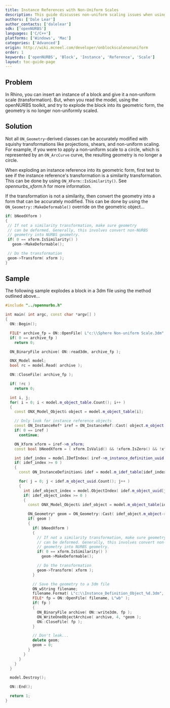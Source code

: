 ```yaml
---
title: Instance References with Non-Uniform Scales
description: This guide discusses non-uniform scaling issues when using the openNURBS toolkit
authors: ['Dale Lear']
author_contacts: ['dalelear']
sdk: ['openNURBS']
languages: ['C/C++']
platforms: ['Windows', 'Mac']
categories: ['Advanced']
origin: http://wiki.mcneel.com/developer/onblockscalenonuniform
order: 1
keywords: ['openNURBS', 'Block', 'Instance', 'Reference', 'Scale']
layout: toc-guide-page
---
```


 
## Problem

In Rhino, you can insert an instance of a block and give it a non-uniform scale (transformation).  But, when you read the model, using the openNURBS toolkit, and try to explode the block into its geometric form, the geometry is no longer non-uniformly scaled.

## Solution

Not all `ON_Geometry`-derived classes can be accurately modified with squishy transformations like projections, shears, and non-uniform scaling.  For example, if you were to apply a non-uniform scale to a circle, which is represented by an `ON_ArcCurve` curve, the resulting geometry is no longer a circle.

When exploding an instance reference into its geometric form, first test to see if the instance reference's transformation is a similarity transformation.  This can be done by using `ON_XForm::IsSimilarity()`.  See *opennurbs_xform.h* for more information.

If the transformation is not a similarity, then convert the geometry into a form that can be accurately modified.  This can be done by using the `ON_Geometry::MakeDeformable()` override on the geometric object...

```cpp
if( bNeedXform )
{
 // If not a similarity transformation, make sure geometry
 // can be deformed. Generally, this involves convert non-NURBS
 // geometry into NURBS geometry.
 if( 0 == xform.IsSimilarity() )
   geom->MakeDeformable();

 // Do the transformation
 geom->Transform( xform );
}
```

## Sample

The following sample explodes a block in a 3dm file using the method outlined above...

```cpp
#include "../opennurbs.h"

int main( int argc, const char *argv[] )
{
  ON::Begin();

  FILE* archive_fp = ON::OpenFile( L"c:\\Sphere Non-uniform Scale.3dm", L"rb" );
  if( 0 == archive_fp )
    return 0;

  ON_BinaryFile archive( ON::read3dm, archive_fp );

  ONX_Model model;
  bool rc = model.Read( archive );

  ON::CloseFile( archive_fp );

  if( !rc )
    return 0;

  int i, j;
  for( i = 0; i < model.m_object_table.Count(); i++ )
  {
    const ONX_Model_Object& object = model.m_object_table[i];

    // Only look for instance reference objects
    const ON_InstanceRef* iref = ON_InstanceRef::Cast( object.m_object );
    if( 0 == iref )
      continue;

    ON_Xform xform = iref->m_xform;
    const bool bNeedXform = ( xform.IsValid() && !xform.IsZero() && !xform.IsIdentity() );

    int idef_index = model.IDefIndex( iref->m_instance_definition_uuid );
    if( idef_index >= 0 )
    {
      const ON_InstanceDefinition& idef = model.m_idef_table[idef_index];

      for( j = 0; j < idef.m_object_uuid.Count(); j++ )
      {
        int idef_object_index = model.ObjectIndex( idef.m_object_uuid[j] );
        if( idef_object_index >= 0 )
        {
          const ONX_Model_Object& idef_object = model.m_object_table[idef_object_index];

          ON_Geometry* geom = ON_Geometry::Cast( idef_object.m_object->Duplicate() );
          if( geom )
          {
            if( bNeedXform )
            {
              // If not a similarity transformation, make sure geometry
              // can be deformed. Generally, this involves convert non-NURBS
              // geometry into NURBS geometry.
              if( 0 == xform.IsSimilarity() )
                geom->MakeDeformable();

              // Do the transformation
              geom->Transform( xform );
            }

            // Save the geometry to a 3dm file
            ON_wString filename;
            filename.Format( L"c:\\Instance_Definition_Object_%d.3dm", j );
            FILE* fp = ON::OpenFile( filename, L"wb" );
            if( fp )
            {
              ON_BinaryFile archive( ON::write3dm, fp );
              ON_WriteOneObjectArchive( archive, 4, *geom );
              ON::CloseFile( fp );
            }

            // Don't leak...
            delete geom;
            geom = 0;
          }
        }
      }
    }
  }

  model.Destroy();

  ON::End();

  return 1;
}
```
